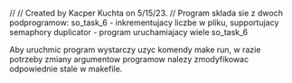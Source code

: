 //
// Created by Kacper Kuchta on 5/15/23.
//
Program sklada sie z dwoch podprogramow:
so_task_6 - inkrementujacy liczbe w pliku, supportujacy semaphory
duplicator - program uruchamiajacy wiele so_task_6

Aby uruchmic program wystarczy uzyc komendy make run, w razie potrzeby zmiany argumentow programow
nalezy zmodyfikowac odpowiednie stale w makefile.